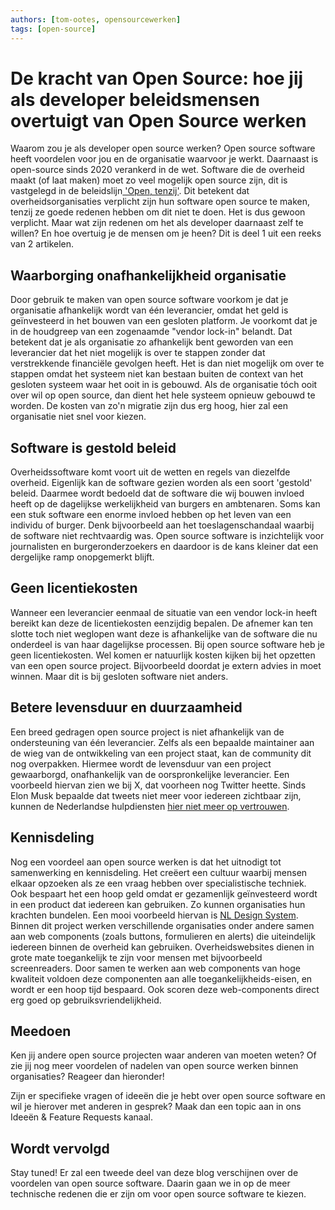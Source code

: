 ```yaml
---
authors: [tom-ootes, opensourcewerken]
tags: [open-source]
---
```


# De kracht van Open Source: hoe jij als developer beleidsmensen overtuigt van Open Source werken

Waarom zou je als developer open source werken? Open source software heeft
voordelen voor jou en de organisatie waarvoor je werkt. Daarnaast is open-source
sinds 2020 verankerd in de wet. Software die de overheid maakt (of laat maken)
moet zo veel mogelijk open source zijn, dit is vastgelegd in de
beleidslijn[ 'Open, tenzij'](https://www.digitaleoverheid.nl/document/kamerbrief-over-vrijgeven-broncode-overheidssoftware/).
Dit betekent dat overheidsorganisaties verplicht zijn hun software open source
te maken, tenzij ze goede redenen hebben om dit niet te doen. Het is dus gewoon
verplicht. Maar wat zijn redenen om het als developer daarnaast zelf te willen?
En hoe overtuig je de mensen om je heen? Dit is deel 1 uit een reeks van 2
artikelen.

<!-- truncate -->

## Waarborging onafhankelijkheid organisatie

Door gebruik te maken van open source software voorkom je dat je organisatie
afhankelijk wordt van één leverancier, omdat het geld is geïnvesteerd in het
bouwen van een gesloten platform. Je voorkomt dat je in de houdgreep van een
zogenaamde "vendor lock-in" belandt. Dat betekent dat je als organisatie zo
afhankelijk bent geworden van een leverancier dat het niet mogelijk is over te
stappen zonder dat verstrekkende financiële gevolgen heeft. Het is dan niet
mogelijk om over te stappen omdat het systeem niet kan bestaan buiten de context
van het gesloten systeem waar het ooit in is gebouwd. Als de organisatie tóch
ooit over wil op open source, dan dient het hele systeem opnieuw gebouwd te
worden. De kosten van zo'n migratie zijn dus erg hoog, hier zal een organisatie
niet snel voor kiezen.

## Software is gestold beleid

Overheidssoftware komt voort uit de wetten en regels van diezelfde overheid.
Eigenlijk kan de software gezien worden als een soort 'gestold' beleid. Daarmee
wordt bedoeld dat de software die wij bouwen invloed heeft op de dagelijkse
werkelijkheid van burgers en ambtenaren. Soms kan een stuk software een enorme
invloed hebben op het leven van een individu of burger. Denk bijvoorbeeld aan
het toeslagenschandaal waarbij de software niet rechtvaardig was. Open source
software is inzichtelijk voor journalisten en burgeronderzoekers en daardoor is
de kans kleiner dat een dergelijke ramp onopgemerkt blijft.

## Geen licentiekosten

Wanneer een leverancier eenmaal de situatie van een vendor lock-in heeft bereikt
kan deze de licentiekosten eenzijdig bepalen. De afnemer kan ten slotte toch
niet weglopen want deze is afhankelijke van de software die nu onderdeel is van
haar dagelijkse processen. Bij open source software heb je geen licentiekosten.
Wel komen er natuurlijk kosten kijken bij het opzetten van een open source
project. Bijvoorbeeld doordat je extern advies in moet winnen. Maar dit is bij
gesloten software niet anders.

## Betere levensduur en duurzaamheid

Een breed gedragen open source project is niet afhankelijk van de ondersteuning
van één leverancier. Zelfs als een bepaalde maintainer aan de wieg van de
ontwikkeling van een project staat, kan de community dit nog overpakken. Hiermee
wordt de levensduur van een project gewaarborgd, onafhankelijk van de
oorspronkelijke leverancier. Een voorbeeld hiervan zien we bij X, dat voorheen
nog Twitter heette. Sinds Elon Musk bepaalde dat tweets niet meer voor iedereen
zichtbaar zijn, kunnen de Nederlandse hulpdiensten
[hier niet meer op vertrouwen](https://tweakers.net/nieuws/211770/meeste-veiligheidsregios-stoppen-met-verwijzingen-naar-twitter-in-nl-alerts.html).

## Kennisdeling

Nog een voordeel aan open source werken is dat het uitnodigt tot samenwerking en
kennisdeling. Het creëert een cultuur waarbij mensen elkaar opzoeken als ze een
vraag hebben over specialistische techniek. Ook bespaart het een hoop geld omdat
er gezamenlijk geïnvesteerd wordt in een product dat iedereen kan gebruiken. Zo
kunnen organisaties hun krachten bundelen. Een mooi voorbeeld hiervan is
[NL Design System](https://nldesignsystem.nl/). Binnen dit project werken
verschillende organisaties onder andere samen aan web components (zoals buttons,
formulieren en alerts) die uiteindelijk iedereen binnen de overheid kan
gebruiken. Overheidswebsites dienen in grote mate toegankelijk te zijn voor
mensen met bijvoorbeeld screenreaders. Door samen te werken aan web components
van hoge kwaliteit voldoen deze componenten aan alle toegankelijkheids-eisen, en
wordt er een hoop tijd bespaard. Ook scoren deze web-components direct erg goed
op gebruiksvriendelijkheid.

## Meedoen

Ken jij andere open source projecten waar anderen van moeten weten? Of zie jij
nog meer voordelen of nadelen van open source werken binnen organisaties?
Reageer dan hieronder!

Zijn er specifieke vragen of ideeën die je hebt over open source software en wil
je hierover met anderen in gesprek? Maak dan een topic aan in ons Ideeën &
Feature Requests kanaal.

## Wordt vervolgd

Stay tuned! Er zal een tweede deel van deze blog verschijnen over de voordelen
van open source software. Daarin gaan we in op de meer technische redenen die er
zijn om voor open source software te kiezen.

